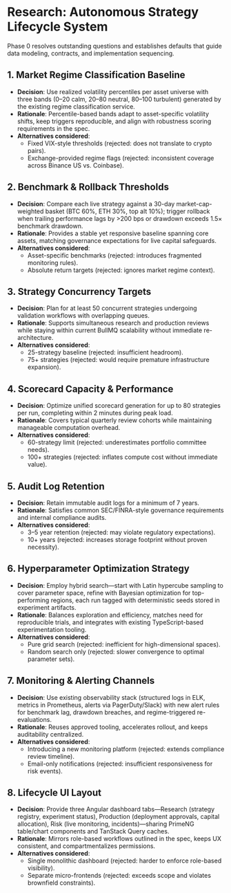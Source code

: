 # Research: Autonomous Strategy Lifecycle System

Phase 0 resolves outstanding questions and establishes defaults that guide data modeling, contracts, and implementation sequencing.

## 1. Market Regime Classification Baseline
- **Decision**: Use realized volatility percentiles per asset universe with three bands (0–20 calm, 20–80 neutral, 80–100 turbulent) generated by the existing regime classification service.
- **Rationale**: Percentile-based bands adapt to asset-specific volatility shifts, keep triggers reproducible, and align with robustness scoring requirements in the spec.
- **Alternatives considered**:
  - Fixed VIX-style thresholds (rejected: does not translate to crypto pairs).
  - Exchange-provided regime flags (rejected: inconsistent coverage across Binance US vs. Coinbase).

## 2. Benchmark & Rollback Thresholds
- **Decision**: Compare each live strategy against a 30-day market-cap-weighted basket (BTC 60%, ETH 30%, top alt 10%); trigger rollback when trailing performance lags by >200 bps or drawdown exceeds 1.5× benchmark drawdown.
- **Rationale**: Provides a stable yet responsive baseline spanning core assets, matching governance expectations for live capital safeguards.
- **Alternatives considered**:
  - Asset-specific benchmarks (rejected: introduces fragmented monitoring rules).
  - Absolute return targets (rejected: ignores market regime context).

## 3. Strategy Concurrency Targets
- **Decision**: Plan for at least 50 concurrent strategies undergoing validation workflows with overlapping queues.
- **Rationale**: Supports simultaneous research and production reviews while staying within current BullMQ scalability without immediate re-architecture.
- **Alternatives considered**:
  - 25-strategy baseline (rejected: insufficient headroom).
  - 75+ strategies (rejected: would require premature infrastructure expansion).

## 4. Scorecard Capacity & Performance
- **Decision**: Optimize unified scorecard generation for up to 80 strategies per run, completing within 2 minutes during peak load.
- **Rationale**: Covers typical quarterly review cohorts while maintaining manageable computation overhead.
- **Alternatives considered**:
  - 60-strategy limit (rejected: underestimates portfolio committee needs).
  - 100+ strategies (rejected: inflates compute cost without immediate value).

## 5. Audit Log Retention
- **Decision**: Retain immutable audit logs for a minimum of 7 years.
- **Rationale**: Satisfies common SEC/FINRA-style governance requirements and internal compliance audits.
- **Alternatives considered**:
  - 3–5 year retention (rejected: may violate regulatory expectations).
  - 10+ years (rejected: increases storage footprint without proven necessity).

## 6. Hyperparameter Optimization Strategy
- **Decision**: Employ hybrid search—start with Latin hypercube sampling to cover parameter space, refine with Bayesian optimization for top-performing regions, each run tagged with deterministic seeds stored in experiment artifacts.
- **Rationale**: Balances exploration and efficiency, matches need for reproducible trials, and integrates with existing TypeScript-based experimentation tooling.
- **Alternatives considered**:
  - Pure grid search (rejected: inefficient for high-dimensional spaces).
  - Random search only (rejected: slower convergence to optimal parameter sets).

## 7. Monitoring & Alerting Channels
- **Decision**: Use existing observability stack (structured logs in ELK, metrics in Prometheus, alerts via PagerDuty/Slack) with new alert rules for benchmark lag, drawdown breaches, and regime-triggered re-evaluations.
- **Rationale**: Reuses approved tooling, accelerates rollout, and keeps auditability centralized.
- **Alternatives considered**:
  - Introducing a new monitoring platform (rejected: extends compliance review timeline).
  - Email-only notifications (rejected: insufficient responsiveness for risk events).

## 8. Lifecycle UI Layout
- **Decision**: Provide three Angular dashboard tabs—Research (strategy registry, experiment status), Production (deployment approvals, capital allocation), Risk (live monitoring, incidents)—sharing PrimeNG table/chart components and TanStack Query caches.
- **Rationale**: Mirrors role-based workflows outlined in the spec, keeps UX consistent, and compartmentalizes permissions.
- **Alternatives considered**:
  - Single monolithic dashboard (rejected: harder to enforce role-based visibility).
  - Separate micro-frontends (rejected: exceeds scope and violates brownfield constraints).
